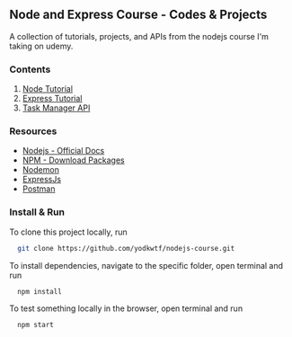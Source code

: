## Node and Express Course - Codes & Projects

A collection of tutorials, projects, and APIs from the nodejs course I'm taking on udemy.

### Contents

1. [Node Tutorial](/01-node-tutorial)
2. [Express Tutorial](/02-express-tutorial)
3. [Task Manager API](/03-task-manager-api)

### Resources

- [Nodejs - Official Docs](https://nodejs.org/en/)
- [NPM - Download Packages](https://www.npmjs.com/)
- [Nodemon](https://www.npmjs.com/package/nodemon)
- [ExpressJs](https://www.npmjs.com/package/express)
- [Postman](https://www.postman.com/)

### Install & Run

To clone this project locally, run

```bash
  git clone https://github.com/yodkwtf/nodejs-course.git
```

To install dependencies, navigate to the specific folder, open terminal and run

```bash
  npm install
```

To test something locally in the browser, open terminal and run

```bash
  npm start
```
